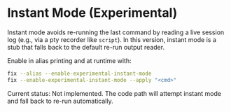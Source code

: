 # Instant Mode (Experimental)

Instant mode avoids re-running the last command by reading a live session log (e.g., via a pty recorder like `script`). In this version, instant mode is a stub that falls back to the default re-run output reader.

Enable in alias printing and at runtime with:

```bash
fix --alias --enable-experimental-instant-mode
fix --enable-experimental-instant-mode --apply "<cmd>"
```

Current status: Not implemented. The code path will attempt instant mode and fall back to re-run automatically.
